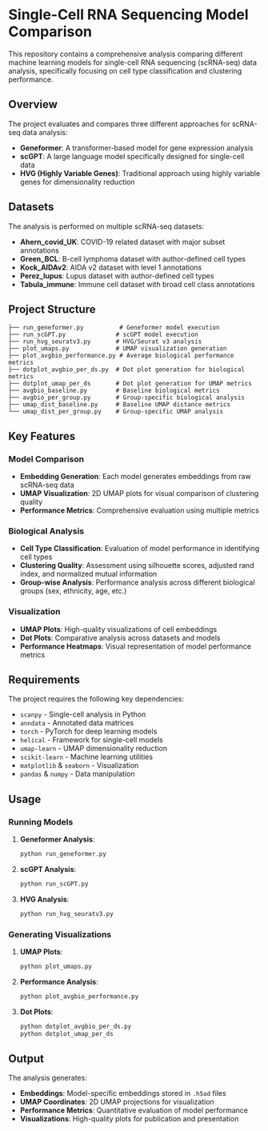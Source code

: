 # Single-Cell RNA Sequencing Model Comparison

This repository contains a comprehensive analysis comparing different machine learning models for single-cell RNA sequencing (scRNA-seq) data analysis, specifically focusing on cell type classification and clustering performance.

## Overview

The project evaluates and compares three different approaches for scRNA-seq data analysis:
- **Geneformer**: A transformer-based model for gene expression analysis
- **scGPT**: A large language model specifically designed for single-cell data
- **HVG (Highly Variable Genes)**: Traditional approach using highly variable genes for dimensionality reduction

## Datasets

The analysis is performed on multiple scRNA-seq datasets:
- **Ahern_covid_UK**: COVID-19 related dataset with major subset annotations
- **Green_BCL**: B-cell lymphoma dataset with author-defined cell types
- **Kock_AIDAv2**: AIDA v2 dataset with level 1 annotations
- **Perez_lupus**: Lupus dataset with author-defined cell types
- **Tabula_immune**: Immune cell dataset with broad cell class annotations

## Project Structure

```
├── run_geneformer.py          # Geneformer model execution
├── run_scGPT.py              # scGPT model execution
├── run_hvg_seuratv3.py       # HVG/Seurat v3 analysis
├── plot_umaps.py             # UMAP visualization generation
├── plot_avgbio_performance.py # Average biological performance metrics
├── dotplot_avgbio_per_ds.py  # Dot plot generation for biological metrics
├── dotplot_umap_per_ds       # Dot plot generation for UMAP metrics
├── avgbio_baseline.py        # Baseline biological metrics
├── avgbio_per_group.py       # Group-specific biological analysis
├── umap_dist_baseline.py     # Baseline UMAP distance metrics
└── umap_dist_per_group.py    # Group-specific UMAP analysis
```

## Key Features

### Model Comparison
- **Embedding Generation**: Each model generates embeddings from raw scRNA-seq data
- **UMAP Visualization**: 2D UMAP plots for visual comparison of clustering quality
- **Performance Metrics**: Comprehensive evaluation using multiple metrics

### Biological Analysis
- **Cell Type Classification**: Evaluation of model performance in identifying cell types
- **Clustering Quality**: Assessment using silhouette scores, adjusted rand index, and normalized mutual information
- **Group-wise Analysis**: Performance analysis across different biological groups (sex, ethnicity, age, etc.)

### Visualization
- **UMAP Plots**: High-quality visualizations of cell embeddings
- **Dot Plots**: Comparative analysis across datasets and models
- **Performance Heatmaps**: Visual representation of model performance metrics

## Requirements

The project requires the following key dependencies:
- `scanpy` - Single-cell analysis in Python
- `anndata` - Annotated data matrices
- `torch` - PyTorch for deep learning models
- `helical` - Framework for single-cell models
- `umap-learn` - UMAP dimensionality reduction
- `scikit-learn` - Machine learning utilities
- `matplotlib` & `seaborn` - Visualization
- `pandas` & `numpy` - Data manipulation

## Usage

### Running Models

1. **Geneformer Analysis**:
   ```bash
   python run_geneformer.py
   ```

2. **scGPT Analysis**:
   ```bash
   python run_scGPT.py
   ```

3. **HVG Analysis**:
   ```bash
   python run_hvg_seuratv3.py
   ```

### Generating Visualizations

1. **UMAP Plots**:
   ```bash
   python plot_umaps.py
   ```

2. **Performance Analysis**:
   ```bash
   python plot_avgbio_performance.py
   ```

3. **Dot Plots**:
   ```bash
   python dotplot_avgbio_per_ds.py
   python dotplot_umap_per_ds
   ```

## Output

The analysis generates:
- **Embeddings**: Model-specific embeddings stored in `.h5ad` files
- **UMAP Coordinates**: 2D UMAP projections for visualization
- **Performance Metrics**: Quantitative evaluation of model performance
- **Visualizations**: High-quality plots for publication and presentation

